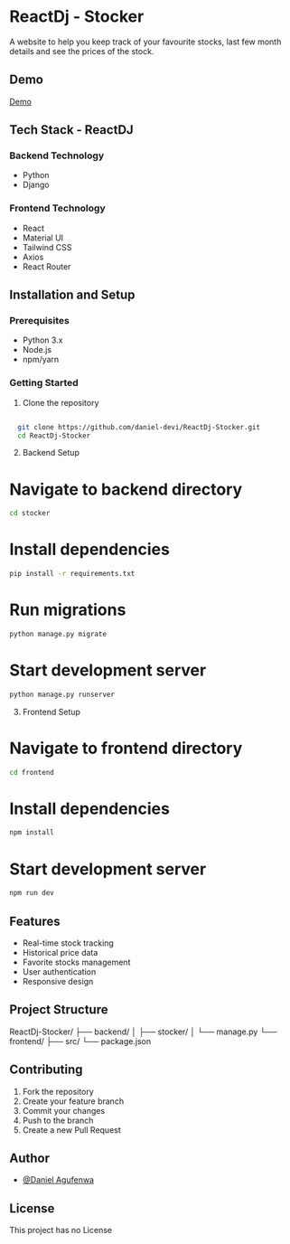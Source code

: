   # ReactDj - Stocker

  A website to help you keep track of your favourite stocks, last few month details and see the prices of the stock.

  ## Demo

  [Demo]()

  ## Tech Stack - **ReactDJ**

  ### Backend Technology
  - Python
  - Django

  ### Frontend Technology
  - React
  - Material UI
  - Tailwind CSS
  - Axios
  - React Router

  ## Installation and Setup

  ### Prerequisites
  - Python 3.x
  - Node.js
  - npm/yarn

  ### Getting Started

  1. Clone the repository

```bash

  git clone https://github.com/daniel-devi/ReactDj-Stocker.git
  cd ReactDj-Stocker

```
  2. Backend Setup

  # Navigate to backend directory
  ``` bash
  cd stocker
```

  # Install dependencies
  ```bash
  pip install -r requirements.txt
```

  # Run migrations
  ```bash
  python manage.py migrate
```

  # Start development server
  ```bash
  python manage.py runserver
```

  3. Frontend Setup

  # Navigate to frontend directory
  ```bash
  cd frontend
```

  # Install dependencies
  ```bash
  npm install
```
  # Start development server
  ```bash
  npm run dev
```


  ## Features
  - Real-time stock tracking
  - Historical price data
  - Favorite stocks management
  - User authentication
  - Responsive design

  ## Project Structure

  ReactDj-Stocker/
  ├── backend/
  │   ├── stocker/
  │   └── manage.py
  └── frontend/
      ├── src/
      └── package.json


  ## Contributing
  1. Fork the repository
  2. Create your feature branch
  3. Commit your changes
  4. Push to the branch
  5. Create a new Pull Request

  ## Author

  - [@Daniel Agufenwa](https://www.github.com/daniel-devi)

  ## License
  This project has no License

